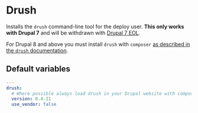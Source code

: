 # Drush
Installs the `drush` command-line tool for the deploy user. **This only works with Drupal 7** and will be withdrawn with [Drupal 7 EOL](https://www.drupal.org/psa-2022-02-23).

For Drupal 8 and above you must install `drush` with `composer` [as described in the `drush`  documentation](https://www.drush.org/latest/install/).

<!--ROLEVARS-->
## Default variables
```yaml
---
drush:
  # Where possible always load drush in your Drupal website with composer.
  version: 8.4.11
  use_vendor: false
```

<!--ENDROLEVARS-->
